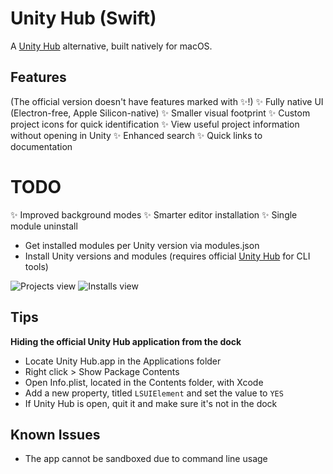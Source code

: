 # Unity Hub (Swift)
A [Unity Hub](https://unity.com/unity-hub) alternative, built natively for macOS.

## Features
(The official version doesn't have features marked with ✨!)
✨ Fully native UI (Electron-free, Apple Silicon-native)
✨ Smaller visual footprint
✨ Custom project icons for quick identification
✨ View useful project information without opening in Unity
✨ Enhanced search
✨ Quick links to documentation

# TODO
✨ Improved background modes
✨ Smarter editor installation
✨ Single module uninstall

- Get installed modules per Unity version via modules.json
- Install Unity versions and modules (requires official [Unity Hub](https://unity3d.com/get-unity/download) for CLI tools)

![Projects view](images/Projects.png) 
![Installs view](images/Installs.png) 

## Tips
**Hiding the official Unity Hub application from the dock**
- Locate Unity Hub.app in the Applications folder
- Right click > Show Package Contents
- Open Info.plist, located in the Contents folder, with Xcode
- Add a new property, titled `LSUIElement` and set the value to `YES`
- If Unity Hub is open, quit it and make sure it's not in the dock

## Known Issues
- The app cannot be sandboxed due to command line usage

